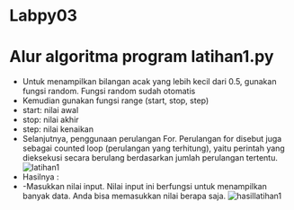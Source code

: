 # Labpy03
# Alur algoritma program latihan1.py
* Untuk menampilkan bilangan acak yang lebih kecil dari 0.5, gunakan fungsi random. Fungsi random sudah otomatis 
* Kemudian gunakan fungsi range (start, stop, step)
* start: nilai awal
* stop: nilai akhir 
* step: nilai kenaikan 
* Selanjutnya, penggunaan perulangan For. Perulangan for disebut juga sebagai counted loop (perulangan yang terhitung), yaitu perintah yang dieksekusi secara berulang berdasarkan jumlah perulangan tertentu. 
![latihan1](https://user-images.githubusercontent.com/57063216/68871206-aa94f400-072e-11ea-992a-22b7e0f98771.png)
* Hasilnya :
* -Masukkan nilai input. Nilai input ini berfungsi untuk menampilkan banyak data. Anda bisa memasukkan nilai berapa saja.
![hasillatihan1](https://user-images.githubusercontent.com/57063216/68871204-a9fc5d80-072e-11ea-814f-2b302ae7139a.png)
